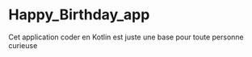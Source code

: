 # Happy_Birthday_app
Cet application coder en Kotlin est juste une base pour toute personne curieuse
